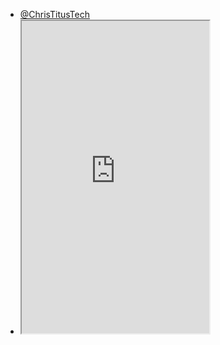 - [@ChrisTitusTech](https://www.youtube.com/@ChrisTitusTech)
- <iframe src="https://www.youtube.com/@ChrisTitusTech" title="ChrisTitusTech on YouTube" height="500px"></iframe>